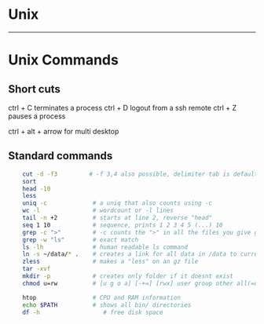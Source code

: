 Unix
===
____
# Unix Commands
## Short cuts
ctrl + C terminates a process
ctrl + D logout from a ssh remote
ctrl + Z pauses a process

ctrl + alt + arrow for multi desktop
## Standard commands
```bash
    cut -d -f3         # -f 3,4 also possible, delimiter tab is default for -d without input
    sort
    head -10
    less
    uniq -c             # a uniq that also counts using -c
    wc -l               # wordcount or -l lines
    tail -n +2          # starts at line 2, reverse "head"
    seq 1 10            # sequence, prints 1 2 3 4 5 (...) 10
    grep -c ">"         # -c counts the ">" in all the files you give grep
    grep -w "ls"        # exact match
    ls -lh              # human readable ls command  
    ln -s ~/data/* .    # creates a link for all data in /data to current folder .      
    zless               # makes a "less" on an gz file
    tar -xvf
    mkdir -p            # creates only folder if it doesnt exist
    chmod u=rw          # [u g o a] [-+=] [rwx] user group other all(=user&group&other)

    htop                # CPU and RAM information    
    echo $PATH          # shows all bin/ directories
    df -h                  # free disk space
```
